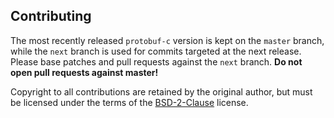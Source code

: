 ## Contributing

The most recently released `protobuf-c` version is kept on the `master` branch, while the `next` branch is used for commits targeted at the next release. Please base patches and pull requests against the `next` branch. __Do not open pull requests against master!__

Copyright to all contributions are retained by the original author, but must be licensed under the terms of the [BSD-2-Clause](http://opensource.org/licenses/BSD-2-Clause) license.
